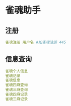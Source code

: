 # 雀魂助手
## 注册
```yaml
雀魂注册 用户名 #如雀魂注册 445
```
## 信息查询
```yaml
雀魂个人信息
雀魂记录
雀魂信息
雀魂四麻查询
雀魂三麻查询
雀魂四麻记录
雀魂三麻记录
```